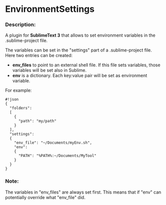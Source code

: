 # EnvironmentSettings #

### Description: ###

A plugin for **SublimeText 3** that allows to set environment variables in the .sublime-project file.

The variables can be set in the "settings" part of a .sublime-project file.
Here two entries can be created:

* **env_files** to point to an external shell file. If this file sets variables, those variables will be set also in Sublime.
* **env** is a dictionary. Each key:value pair will be set as environment variable.

For example:
```
#!json
{
  "folders":
  [
    {
      "path": "my/path"
    }
  ],
  "settings":
  {
    "env_file": "~/Documents/myEnv.sh",
    "env":
    {
      "PATH": "%PATH%:~/Documents/MyTool"
    }
  }
}
```

### Note: ###

The variables in "env_files" are always set first. This means that if "env" can potentially override what "env_file" did.